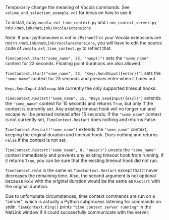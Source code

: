 Temporarily change the meaning of Vocola commands. See `volume_and_selection_example.vcl` for ideas on how to use it.

To install, copy `vocola_ext_time_context.py` and `time_context_server.py` into `/NatLink/NatLink/Vocola/extensions`

Note: If your pythonw.exe is not in `/Python27` or your Vocola extensions are not in `/NatLink/NatLink/Vocola/extensions`,
you will have to edit the source code of `vocola_ext_time_context.py` to reflect that.

`TimeContext.Start("some_name", 23, "noop()")` sets the `"some_name"` context for 23 seconds. Floating point durations are also allowed.

`TimeContext.Start("some_name", 23, "Keys.SendInput({enter})")` sets the `"some_name"` context for 23 seconds and presses enter when it times out.

`Keys.SendInput` and `noop` are currently the only supported timeout hooks.

`TimeContext.Restart("some_name", 15, "Keys.SendInput({esc})")` extends the `"some_name"` context for 15 seconds and returns `True`, but only if the context is currently set. Any existing timeout hook will no longer run and escape will be pressed instead after 15 seconds. If the `"some_name"` context is not currently set, `TimeContext.Restart` does nothing and returns False.

`TimeContext.Restart("some_name")` extends the `"some_name"` context, keeping the original duration and timeout hook. Does nothing and returns `False` if the context is not set.

`TimeContext.Restart("some_name", 0, "noop()")` unsets the `"some_name"` context immediately and prevents any existing timeout hook from running. If it returns `True`, you can be sure that the existing timeout hook did not run.

`TimeContext.Hold` is the same as `TimeContext.Restart` except that it never decreases the remaining time. Also, the second argument is not optional because `Hold` with the original duration would be the same as `Restart` with the original duration.

Due to unfortunate circumstances, time context commands are run on a "server", which is actually a Python subprocess listening for commands on stdin. `TimeContext.Ping()` prints `"time context server running"` in the NatLink window if it could successfully communicate with the server.
